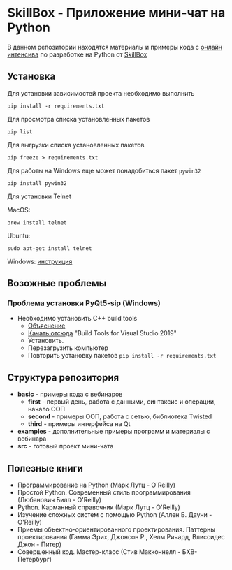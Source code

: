 # SkillBox - Приложение мини-чат на Python

В данном репозитории находятся материалы и примеры кода с 
[онлайн интенсива](https://webinar.skillbox.ru/messenger-python/) по разработке на Python от [SkillBox](https://skillbox.ru) 

## Установка

Для установки зависимостей проекта необходимо выполнить

```
pip install -r requirements.txt
```

Для просмотра списка установленных пакетов

```
pip list
```

Для выгрузки списка установленных пакетов

```
pip freeze > requirements.txt
```

Для работы на Windows еще может понадобиться пакет `pywin32`

```
pip install pywin32
```

Для установки Telnet

MacOS:
```
brew install telnet
```

Ubuntu:
```
sudo apt-get install telnet
```

Windows: [инструкция](https://help.keenetic.com/hc/ru/articles/213965809-%D0%92%D0%BA%D0%BB%D1%8E%D1%87%D0%B5%D0%BD%D0%B8%D0%B5-%D1%81%D0%BB%D1%83%D0%B6%D0%B1-Telnet-%D0%B8-TFTP-%D0%B2-Windows)

## Возожные проблемы

### Проблема установки PyQt5-sip (Windows)

- Необходимо установить С++ build tools
    - [Объяснение](https://stackoverflow.com/a/40525033/4941870)
    - [Качать отсюда](https://visualstudio.microsoft.com/downloads/#build-tools-for-visual-studio-2019) "Build Tools for Visual Studio 2019"
    - Установить.
    - Перезагрузить компьютер
    - Повторить установку пакетов `pip install -r requirements.txt`

## Структура репозитория

- **basic** - примеры кода с вебинаров
    - **first** - первый день, работа с данными, синтаксис и операции, начало ООП
    - **second** - примеры ООП, работа с сетью, библиотека Twisted 
    - **third** - примеры интерфейса на Qt
- **examples** - дополнительные примеры программ и материалы с вебинара
- **src** - готовый проект мини-чата

## Полезные книги

- Программирование на Python (Марк Лутц - O'Reilly)
- Простой Python. Современный стиль программирования (Любанович Билл - O'Reilly)
- Python. Карманный справочник (Марк Лутц - O'Reilly)
- Изучение сложных систем с помощью Python (Аллен Б. Дауни - O'Reilly)
- Приемы объектно-ориентированного проектирования. Паттерны проектирования (Гамма Эрих, Джонсон Р., Хелм Ричард, Влиссидес Джон - Питер)
- Совершенный код. Мастер-класс (Стив Макконнелл - БХВ-Петербург)
